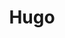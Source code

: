 ---
title: Hugo
description: 雨果
image: cover.jpg

# Badge style
style:
    background: "pink"
    color: "red"
---